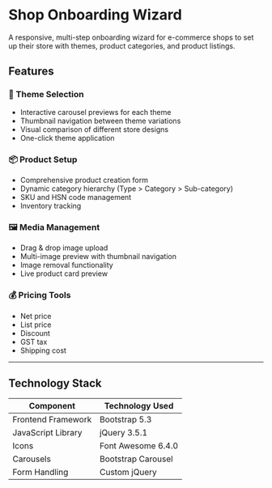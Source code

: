 # Shop Onboarding Wizard
A responsive, multi-step onboarding wizard for e-commerce shops to set up their store with themes, product categories, and product listings.

## Features

### 🎨 Theme Selection
- Interactive carousel previews for each theme
- Thumbnail navigation between theme variations
- Visual comparison of different store designs
- One-click theme application

### 📦 Product Setup
- Comprehensive product creation form
- Dynamic category hierarchy (Type > Category > Sub-category)
- SKU and HSN code management
- Inventory tracking

### 🖼️ Media Management
- Drag & drop image upload
- Multi-image preview with thumbnail navigation
- Image removal functionality
- Live product card preview

### 💰 Pricing Tools
- Net price
- List price
- Discount
- GST tax 
- Shipping cost 

---

## Technology Stack

| **Component**         | **Technology Used**       |
|------------------------|---------------------------|
| Frontend Framework     | Bootstrap 5.3            |
| JavaScript Library     | jQuery 3.5.1             |
| Icons                  | Font Awesome 6.4.0       |
| Carousels              | Bootstrap Carousel       |
| Form Handling          | Custom jQuery            |


